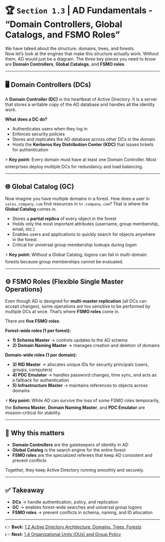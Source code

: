 # 🏆 `Section 1.3` | AD Fundamentals - **“Domain Controllers, Global Catalogs, and FSMO Roles”**

We have talked about the structure: domains, trees, and forests.  
Now let’s look at the engines that make this structure actually work. Without them, AD would just be a diagram.  The three key pieces you need to know are **Domain Controllers**, **Global Catalogs**, and **FSMO roles**.

---

## 🖥️ Domain Controllers (DCs)
A **Domain Controller (DC)** is the heartbeat of Active Directory.  It is a server that stores a writable copy of the AD database and handles all the identity work.

**What does a DC do?**
- Authenticates users when they log in  
- Enforces security policies  
- Stores and replicates the AD database across other DCs in the domain  
- Hosts the **Kerberos Key Distribution Center (KDC)** that issues tickets for authentication  

⚡ **Key point:** Every domain must have at least one Domain Controller. Most enterprises deploy multiple DCs for redundancy and load balancing.

---

## 🌐 Global Catalog (GC)
Now imagine you have multiple domains in a forest. How does a user in `sales.company.com` find resources in `hr.company.com`?  That is where the **Global Catalog** comes in.

- Stores a **partial replica** of every object in the forest  
- Holds only the most important attributes (username, group membership, email, etc.)  
- Enables users and applications to quickly search for objects anywhere in the forest  
- Critical for universal group membership lookups during logon  

⚡ **Key point:** Without a Global Catalog, logons can fail in multi-domain forests because group memberships cannot be evaluated.

---

## ⚙️ FSMO Roles (Flexible Single Master Operations)
Even though AD is designed for **multi-master replication** (all DCs can accept changes), some operations are too sensitive to be performed by multiple DCs at once. That’s where **FSMO roles** come in.

There are **five FSMO roles**:

**Forest-wide roles (1 per forest):**
- **1) Schema Master** → controls updates to the AD schema  
- **2) Domain Naming Master** → manages creation and deletion of domains  

**Domain-wide roles (1 per domain):**
- **3) RID Master** → allocates unique IDs for security principals (users, groups, computers)  
- **4) PDC Emulator** → handles password changes, time sync, and acts as a fallback for authentication  
- **5) Infrastructure Master** → maintains references to objects across domains  

⚡ **Key point:** While AD can survive the loss of some FSMO roles temporarily, the **Schema Master**, **Domain Naming Master**, and **PDC Emulator** are mission-critical for stability.

---

## 🔑 Why this matters
- **Domain Controllers** are the gatekeepers of identity in AD  
- **Global Catalog** is the search engine for the entire forest  
- **FSMO roles** are the specialized referees that keep AD consistent and prevent conflicts  

Together, they keep Active Directory running smoothly and securely.

---

## ✅ Takeaway
- **DCs** → handle authentication, policy, and replication  
- **GC** → enables forest-wide searches and universal group logons  
- **FSMO roles** → prevent conflicts in schema, naming, and ID allocation  

---

👉 **Back:** [1.2 Active Directory Architecture: Domains, Trees, Forests](./1.02-ad-architecture.md)  
👉 **Next:** [1.4 Organizational Units (OUs) and Group Policy](./1.04-ous-gpos.md)
